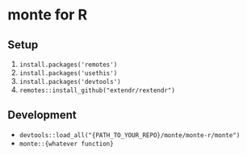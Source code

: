 # monte for R

## Setup

1. `install.packages('remotes')`
2. `install.packages('usethis')`
3. `install.packages('devtools')`
4. `remotes::install_github("extendr/rextendr")`

## Development

* `devtools::load_all("{PATH_TO_YOUR_REPO}/monte/monte-r/monte")`
* `monte::{whatever function}`
